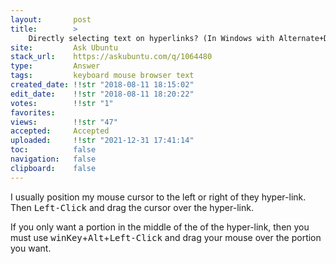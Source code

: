 ```yaml
---
layout:       post
title:        >
    Directly selecting text on hyperlinks? (In Windows with Alternate+Drag cursor, no drag∕drop)
site:         Ask Ubuntu
stack_url:    https://askubuntu.com/q/1064480
type:         Answer
tags:         keyboard mouse browser text
created_date: !!str "2018-08-11 18:15:02"
edit_date:    !!str "2018-08-11 18:20:22"
votes:        !!str "1"
favorites:    
views:        !!str "47"
accepted:     Accepted
uploaded:     !!str "2021-12-31 17:41:14"
toc:          false
navigation:   false
clipboard:    false
---
```


I usually position my mouse cursor to the left or right of they hyper-link. Then <kbd>Left-Click</kbd> and drag the cursor over the hyper-link.

If you only want a portion in the middle of the of the hyper-link, then you must use <kbd>winKey</kbd>+<kbd>Alt</kbd>+<kbd>Left-Click</kbd> and drag your mouse over the portion you want.
